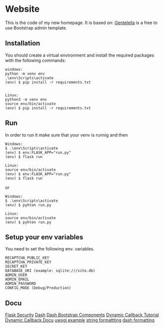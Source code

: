 # Website
This is the code of my new homepage.
It is based on:
[Gentelella](https://github.com/puikinsh/gentelella) is a free to use Bootstrap admin template.

## Installation


You should create a virtual environment and install the required packages with the following commands:

    windows:
    python -m venv env
    .\env\Scripts\activate    
    (env) $ pip install -r requirements.txt


    Linux:
    python3 -m venv env
    source env/bin/activate
    (env) $ pip install -r requirements.txt

## Run


In order to run it make sure that your venv is runnig and then

    Windows:
    $ .\env\Scripts\activate 
    (env) $ env:FLASK_APP="run.py"
    (env) $ flask run

    Linux:
    source env/bin/activate
    (env) $ env:FLASK_APP="run.py"
    (env) $ flask run


or

    Windows:
    $ .\env\Scripts\activate 
    (env) $ pyhton run.py

    Linux:
    source env/bin/activate
    (env) $ pyhton run.py



## Setup your env variables
You need to set the following env. variables.

    RECAPTCHA_PUBLIC_KEY
    RECAPTCHA_PRIVATE_KEY
    SECRET_KEY
    DATABASE_URI (example: sqlite:///site.db)
    ADMIN_USER
    ADMIN_EMAIL
    ADMIN_PASSWORD
    CONFIG_MODE (Debug/Production)
 

## Docu
[Flask Security](https://flask-security-too.readthedocs.io/en/stable/)
[Dash](https://dash.plotly.com/)
[Dash Bootstrap Components](https://dash-bootstrap-components.opensource.faculty.ai/docs/components/alert/)
[Dynamic Callback Tutorial](https://www.youtube.com/watch?v=4gDwKYaA6ww)
[Dynamic Callback Docu](https://dash.plotly.com/pattern-matching-callbacks)
[uwsgi example](https://www.techatbloomberg.com/blog/configuring-uwsgi-production-deployment/)
[string formattting](https://mkaz.blog/code/python-string-format-cookbook/)
[dash formatting](https://dash.plotly.com/datatable/data-formatting)